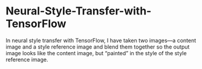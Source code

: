 # Neural-Style-Transfer-with-TensorFlow

In neural style transfer with TensorFlow, I have taken two images—a content image and a style reference image and blend them together so the output image looks like the content image, but “painted” in the style of the style reference image.
